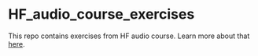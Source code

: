 # HF_audio_course_exercises

This repo contains exercises from HF audio course. 
Learn more about that [here](https://huggingface.co/learn/audio-course).
